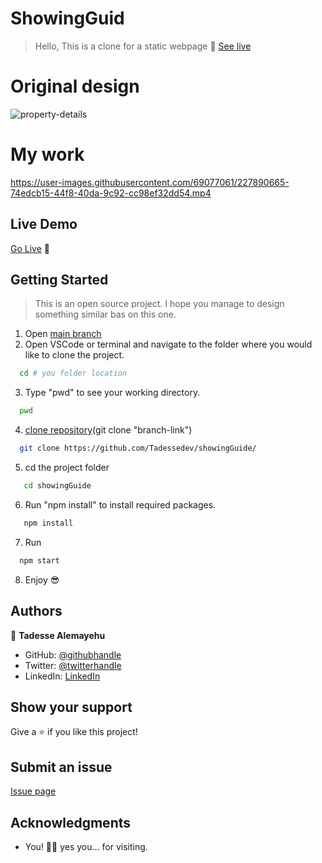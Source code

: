 # ShowingGuid

> Hello, This is a clone for a static webpage 🙌 [See live](https://tadessedev.github.io/showing-guide-build/)

# Original design 

![property-details](https://user-images.githubusercontent.com/69077061/227884148-42106be6-e614-447d-8552-b9acb4c0c65e.png)

# My work 


https://user-images.githubusercontent.com/69077061/227890665-74edcb15-44f8-40da-9c92-cc98ef32dd54.mp4



## Live Demo

[Go Live](https://tadessedev.github.io/showing-guide-build/) 🙂


## Getting Started

> This is an open source project. I hope you manage to design something similar bas on this one.


1. Open [main branch](https://github.com/Tadessedev/showingGuide/)
2. Open VSCode or terminal and navigate to the folder where you would like to clone the project.

  ```bash
    cd # you folder location
  ```

3. Type "pwd" to see your working directory.

  ```bash
    pwd
  ```

4. [clone repository](git@github.com:Tadessedev/porfolio)(git clone "branch-link")

  ```bash
    git clone https://github.com/Tadessedev/showingGuide/
  ```

5. cd the project folder

 ```bash
    cd showingGuide
  ```
6. Run "npm install" to install required packages.

 ```bash
    npm install
  ```

7. Run

  ```bash
    npm start
  ```

8. Enjoy 😎

## Authors

👤 **Tadesse Alemayehu**


- GitHub: [@githubhandle](https://github.com/Tadessedev)
- Twitter: [@twitterhandle](https://twitter.com/TadessebDev)
- LinkedIn: [LinkedIn](https://www.linkedin.com/in/tadessedev)

## Show your support

Give a ⭐️ if you like this project!

## Submit an issue

[Issue page](https://github.com/Tadessedev/showingGuide/issues)

## Acknowledgments

- You! 🙏🏼 yes you... for visiting.
